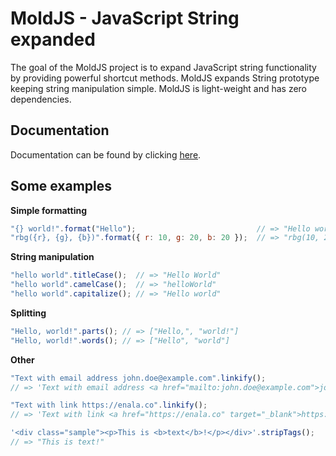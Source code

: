 # MoldJS - JavaScript String expanded

The goal of the MoldJS project is to expand JavaScript string functionality by providing powerful shortcut methods. MoldJS expands String prototype keeping string manipulation simple. MoldJS is light-weight and has zero dependencies.

## Documentation

Documentation can be found by clicking [here](https://github.com/juhoen/moldjs/blob/master/DOCS.md).

## Some examples

**Simple formatting**

```js
"{} world!".format("Hello");                           // => "Hello world"
"rbg({r}, {g}, {b})".format({ r: 10, g: 20, b: 20 });  // => "rbg(10, 20, 30);"
```

**String manipulation**

```js
"hello world".titleCase();  // => "Hello World"
"hello world".camelCase();  // => "helloWorld"
"hello world".capitalize(); // => "Hello world"
```

**Splitting**

```js
"Hello, world!".parts(); // => ["Hello,", "world!"]
"Hello, world!".words(); // => ["Hello", "world"]
```

**Other**

```js
"Text with email address john.doe@example.com".linkify();
// => 'Text with email address <a href="mailto:john.doe@example.com">john.doe@example.com</a>'

"Text with link https://enala.co".linkify();
// => 'Text with link <a href="https://enala.co" target="_blank">https://enala.co</a>'

'<div class="sample"><p>This is <b>text</b>!</p></div>'.stripTags();
// => "This is text!"
```
